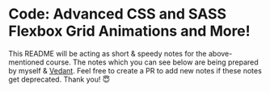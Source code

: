 # Code: Advanced CSS and SASS Flexbox Grid Animations and More!

This README will be acting as short & speedy notes for the above-mentioned course. The notes which you can see below are being prepared by myself & [Vedant](https://github.com/MarkVed17). Feel free to create a PR to add new notes if these notes get deprecated. Thank you! 😇